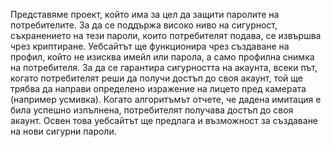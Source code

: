 Представяме проект, който има за цел да защити паролите на потребителите. За да се поддържа високо ниво на сигурност, съхранението на тези пароли, които потребителят подава, се извършва чрез криптиране. Уебсайтът ще функционира чрез създаване на профил, който не изисква имейл или парола, а само профилна снимка на потребителя. За да се гарантира сигурността на акаунта, всеки път, когато потребителят реши да получи достъп до своя акаунт, той ще трябва да направи определено изражение на лицето пред камерата (например усмивка). Когато алгоритъмът отчете, че дадена имитация е била успешно изпълнена, потребителят получава достъп до своя акаунт. Освен това уебсайтът ще предлага и възможност за създаване на нови сигурни пароли.
